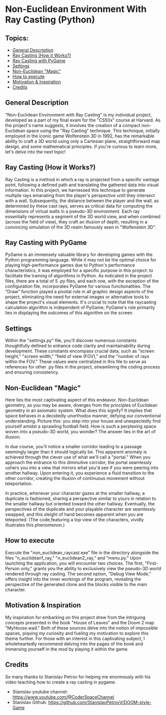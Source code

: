 # Non-Euclidean Environment With Ray Casting (Python)

## Topics:

- [General Description](https://github.com/LuanSFMarques/non-euclidean_raycast#general-description)
- [Ray Casting (How it Works?)](https://github.com/LuanSFMarques/non-euclidean_raycast#ray-casting-how-it-works)
- [Ray Casting with PyGame](https://github.com/LuanSFMarques/non-euclidean_raycast#ray-casting-with-pygame)
- [Settings](https://github.com/LuanSFMarques/non-euclidean_raycast#settings)
- [Non-Euclidean "Magic"](https://github.com/LuanSFMarques/non-euclidean_raycast#non-euclidean-magic)
- [How to execute](https://github.com/LuanSFMarques/non-euclidean_raycast#how-to-execute)
- [Motivation & Inspiration](https://github.com/LuanSFMarques/non-euclidean_raycast#motivation--inspiration)
- [Credits](https://github.com/LuanSFMarques/non-euclidean_raycast#credits)

## General Description
"Non-Euclidean Environment with Ray Casting" is my individual project, developed as a part of my final exam for the "CS50x" course at Harvard. As the project's name suggests, it involves the creation of a compact non-Euclidean space using the "Ray Casting" technique. This technique, initially employed in the iconic game Wolfenstein 3D in 1992, has the remarkable ability to craft a 3D world using only a Cartesian plane, straightforward map design, and some mathematical principles. If you're curious to learn more, let's delve into the next topic!

## Ray Casting (How it Works?)
Ray Casting is a method in which a ray is projected from a specific vantage point, following a defined path and translating the gathered data into visual information. In this project, we harnessed this technique to generate multiple rays emanating from the player's perspective until they intersect with a wall. Subsequently, the distance between the player and the wall, as determined by these cast rays, serves as critical data for computing the dimensions of virtual walls in a pseudo-3D environment. Each ray essentially represents a segment of the 3D world view, and when combined (across the field of view), they craft an 
illusion of depth, resulting in a convincing simulation of the 3D realm famously seen in "Wolfenstein 3D".

## Ray Casting with PyGame
PyGame is an immensely valuable library for developing games with the Python programming language. While it may not be the optimal choice for playing high-performance games due to Python's performance characteristics, it was employed for a specific purpose in this project: to facilitate the training of algorithms in Python. As indicated in the project files, there are a total of 5 .py files, and each one, with the exception of the configuration file, incorporates PyGame for various 
functionalities.
The "Draw" function played a pivotal role in all graphic design aspects of the project, eliminating the need for external images or alternative tools to shape the project's visual elements. It's crucial to note that the raycasting calculation algorithm is independent of PyGame; PyGame's role primarily lies in displaying the outcomes of this algorithm on the screen.

## Settings
Within the "settings.py" file, you'll discover numerous constants thoughtfully defined to enhance code clarity and maintainability during development. These constants encompass crucial data, such as "screen height," "screen width," "field of view (FOV)," and the "number of rays within the FOV." These values were centralized in this file to serve as references for other .py files in the project, streamlining the coding process and ensuring consistency.

## Non-Euclidean "Magic"
Here lies the most captivating aspect of this endeavor. Non-Euclidean geometry, as you may be aware, diverges from the principles of Euclidean geometry in an axiomatic system. What does this signify? It implies that space behaves in a decidedly unorthodox manner, defying our conventional understanding. Picture this: you step into your house and unexpectedly find yourself amidst a sprawling football field. How is such a perplexing space woven into a pseudo-3D world, you wonder? The answer lies in the art of illusion.

In due course, you'll notice a smaller corridor leading to a passage seemingly larger than it should logically be. This apparent anomaly is achieved through the clever use of what we'll call a "portal." When you approach the entrance to this diminutive corridor, the portal seamlessly ushers you into a view that mirrors what you'd see if you were peering into another hallway. Upon entering it, you experience a fluid transition to the other corridor, creating the illusion of continuous movement without teleportation.

In practice, whenever your character gazes at the smaller hallway, a duplicate is fashioned, sharing a perspective similar to yours in relation to the smaller hallway but oriented toward the other hallway. Eventually, the perspectives of the duplicate and your playable character are seamlessly swapped, and this sleight of hand becomes apparent when you are teleported. (The code,featuring a top view of the characters, vividly illustrates this phenomenon.)

## How to execute
Execute the "non_euclidean_raycast.exe" file in the directory alongside the files "n_euclidean1_ray," "n_euclidean2_ray," and "menu.py." Upon launching the application, you will encounter two choices. The first, "First-Person only," grants you the ability to exclusively view the pseudo-3D world rendered through ray casting. The second option, "Debug View Mode," offers insight into the inner workings of the program, revealing the perspective of the generated clone and the blocks visible to the main character.

## Motivation & Inspiration
My inspiration for embarking on this project drew from the intriguing concepts presented in the book "House of Leaves" and the Doom 2 map "MyHouse.wad." Both of these sources delve into the notion of impossible spaces, piquing my curiosity and fueling my motivation to explore this theme further. For those with an interest in this captivating subject, I wholeheartedly recommend delving into the pages of the book and immersing yourself in the mod by playing it within the game.

## Credits
So many thanks to Stanislav Petrov for helping me enormously with his video teaching how to create a ray casting in pygame. 
- Stanislav youtube channel: https://www.youtube.com/@CoderSpaceChannel
- Stanislav Github: https://github.com/StanislavPetrovV/DOOM-style-Game